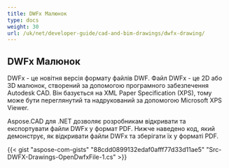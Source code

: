 ```yaml
---
title: DWFx Малюнок
type: docs
weight: 30
url: /uk/net/developer-guide/cad-and-bim-drawings/dwfx-drawing/
---
```


## **DWFx Малюнок**
DWFx - це новітня версія формату файлів DWF. Файл DWFx - це 2D або 3D малюнок, створений за допомогою програмного забезпечення Autodesk CAD. Він базується на XML Paper Specification (XPS), тому може бути переглянутий та надрукований за допомогою Microsoft XPS Viewer.

Aspose.CAD для .NET дозволяє розробникам відкривати та експортувати файли DWFx у формат PDF. Нижче наведено код, який демонструє, як відкривати файли DWFx та зберігати їх у форматі PDF.

{{< gist "aspose-com-gists" "88cdd0899132edaf0afff77d33d11ae5" "Src-DWFX-Drawings-OpenDwfxFile-1.cs" >}}
